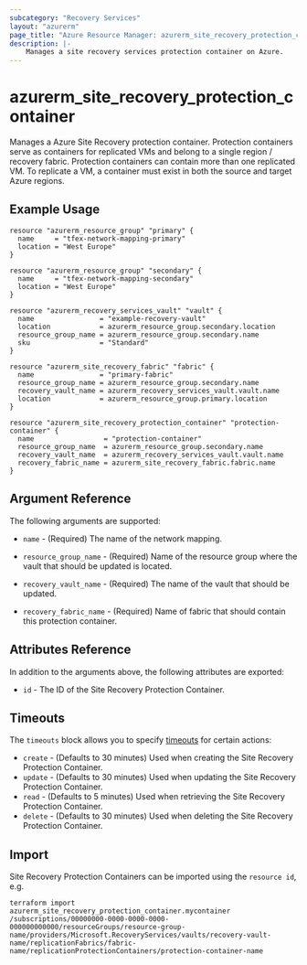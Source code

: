 ```yaml
---
subcategory: "Recovery Services"
layout: "azurerm"
page_title: "Azure Resource Manager: azurerm_site_recovery_protection_container"
description: |-
    Manages a site recovery services protection container on Azure.
---
```


# azurerm_site_recovery_protection_container

Manages a Azure Site Recovery protection container. Protection containers serve as containers for replicated VMs and belong to a single region / recovery fabric. Protection containers can contain more than one replicated VM. To replicate a VM, a container must exist in both the source and target Azure regions.

## Example Usage

```hcl
resource "azurerm_resource_group" "primary" {
  name     = "tfex-network-mapping-primary"
  location = "West Europe"
}

resource "azurerm_resource_group" "secondary" {
  name     = "tfex-network-mapping-secondary"
  location = "West Europe"
}

resource "azurerm_recovery_services_vault" "vault" {
  name                = "example-recovery-vault"
  location            = azurerm_resource_group.secondary.location
  resource_group_name = azurerm_resource_group.secondary.name
  sku                 = "Standard"
}

resource "azurerm_site_recovery_fabric" "fabric" {
  name                = "primary-fabric"
  resource_group_name = azurerm_resource_group.secondary.name
  recovery_vault_name = azurerm_recovery_services_vault.vault.name
  location            = azurerm_resource_group.primary.location
}

resource "azurerm_site_recovery_protection_container" "protection-container" {
  name                 = "protection-container"
  resource_group_name  = azurerm_resource_group.secondary.name
  recovery_vault_name  = azurerm_recovery_services_vault.vault.name
  recovery_fabric_name = azurerm_site_recovery_fabric.fabric.name
}
```

## Argument Reference

The following arguments are supported:

* `name` - (Required) The name of the network mapping.

* `resource_group_name` - (Required) Name of the resource group where the vault that should be updated is located.

* `recovery_vault_name` - (Required) The name of the vault that should be updated.

* `recovery_fabric_name` - (Required) Name of fabric that should contain this protection container.

## Attributes Reference

In addition to the arguments above, the following attributes are exported:

* `id` - The ID of the Site Recovery Protection Container.

## Timeouts

The `timeouts` block allows you to specify [timeouts](https://www.terraform.io/docs/configuration/resources.html#timeouts) for certain actions:

* `create` - (Defaults to 30 minutes) Used when creating the Site Recovery Protection Container.
* `update` - (Defaults to 30 minutes) Used when updating the Site Recovery Protection Container.
* `read` - (Defaults to 5 minutes) Used when retrieving the Site Recovery Protection Container.
* `delete` - (Defaults to 30 minutes) Used when deleting the Site Recovery Protection Container.

## Import

Site Recovery Protection Containers can be imported using the `resource id`, e.g.

```shell
terraform import azurerm_site_recovery_protection_container.mycontainer /subscriptions/00000000-0000-0000-0000-000000000000/resourceGroups/resource-group-name/providers/Microsoft.RecoveryServices/vaults/recovery-vault-name/replicationFabrics/fabric-name/replicationProtectionContainers/protection-container-name
```
